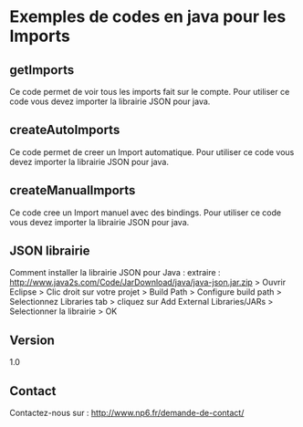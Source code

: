 Exemples de codes en java pour les Imports
==

getImports
--

Ce code permet de voir tous les imports fait sur le compte.
Pour utiliser ce code vous devez importer la librairie JSON pour java.

createAutoImports
--

Ce code permet de creer un Import automatique.
Pour utiliser ce code vous devez importer la librairie JSON pour java.

createManualImports
--

Ce code cree un Import manuel avec des bindings.
Pour utiliser ce code vous devez importer la librairie JSON pour java.

JSON librairie
--

Comment installer la librairie JSON pour Java : extraire : http://www.java2s.com/Code/JarDownload/java/java-json.jar.zip > Ouvrir Eclipse > Clic droit sur votre projet > Build Path > Configure build path > Selectionnez Libraries tab > cliquez sur Add External Libraries/JARs > Selectionner la librairie > OK

Version
--

1.0

Contact
--

Contactez-nous sur : http://www.np6.fr/demande-de-contact/
